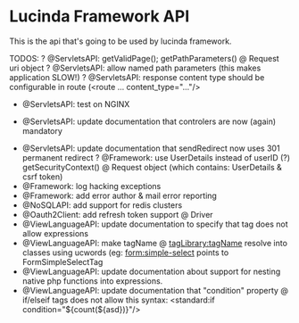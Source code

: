 # Lucinda Framework API

This is the api that's going to be used by lucinda framework.

TODOS:
? @ServletsAPI: getValidPage(); getPathParameters() @ Request uri object
? @ServletsAPI: allow named path parameters (this makes application SLOW!)
? @ServletsAPI: response content type should be configurable in route (<route ... content_type="..."/>
- @ServletsAPI: test on NGINX
* @ServletsAPI: update documentation that controlers are now (again) mandatory
- @ServletsAPI: update documentation that sendRedirect now uses 301 permanent redirect
? @Framework: use UserDetails instead of userID (?)  getSecurityContext() @ Request object (which contains: UserDetails & csrf token)
- @Framework: log hacking exceptions
- @Framework: add error author & mail error reporting
- @NoSQLAPI: add support for redis clusters
- @Oauth2Client: add refresh token support @ Driver
- @ViewLanguageAPI: update documentation to specify that <import> tag does not allow expressions
- @ViewLanguageAPI: make tagName @ <tagLibrary:tagName> resolve into classes using ucwords (eg: <form:simple-select> points to FormSimpleSelectTag
- @ViewLanguageAPI: update documentation about support for nesting native php functions into expressions.
- @ViewLanguageAPI: update documentation that "condition" property @ if/elseif tags does not allow this syntax: <standard:if condition="${count(${asd})}"/>